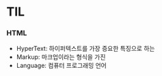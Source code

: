 # TIL

### HTML
- HyperText: 하이퍼텍스트를 가장 증요한 특징으로 하는
- Markup: 마크업이라는 형식을 가진
- Language: 컴퓨터 프로그래밍 언어
  
